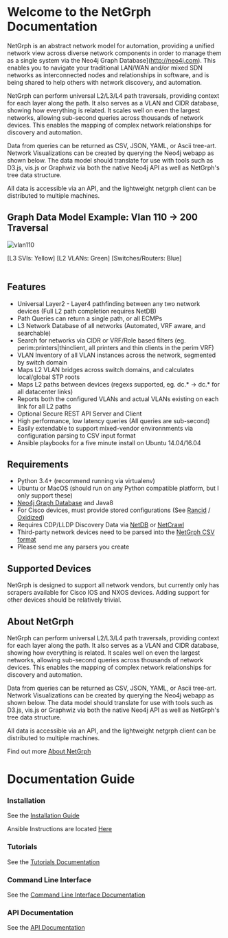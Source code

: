 # Welcome to the NetGrph Documentation

NetGrph is an abstract network model for automation, providing a unified network
view across diverse network components in order to manage them as a single
system via the Neo4j Graph Database](http://neo4j.com). This enables you to
navigate your traditional LAN/WAN and/or mixed SDN networks as interconnected
nodes and relationships in software, and is being shared to help others with
network discovery, and automation.

NetGrph can perform universal L2/L3/L4 path traversals, providing context for
each layer along the path. It also serves as a VLAN and CIDR database, showing
how everything is related. It scales well on even the largest networks,
allowing sub-second queries across thousands of network devices. This enables
the mapping of complex network relationships for discovery and automation.

Data from queries can be returned as CSV, JSON, YAML, or Ascii tree-art. Network
Visualizations can be created by querying the Neo4j webapp as shown below. The
data model should translate for use with tools such as D3.js, vis.js or Graphwiz
via both the native Neo4j API as well as NetGrph's tree data structure.

All data is accessible via an API, and the lightweight netgrph client can be
distributed to multiple machines.

## Graph Data Model Example: Vlan 110 -> 200 Traversal
![vlan110](https://dl.dropboxusercontent.com/u/73454/svipath2.svg)


[L3 SVIs: Yellow] [L2 VLANs: Green] [Switches/Routers: Blue]
<br>
<br>

## Features

* Universal Layer2 - Layer4 pathfinding between any two network devices (Full L2 path completion requires NetDB)
* Path Queries can return a single path, or all ECMPs
* L3 Network Database of all networks (Automated, VRF aware, and searchable)
* Search for networks via CIDR or VRF/Role based filters (eg. perim:printers|thinclient, all printers and thin clients in the perim VRF)
* VLAN Inventory of all VLAN instances across the network, segmented by switch domain
* Maps L2 VLAN bridges across switch domains, and calculates local/global STP roots
* Maps L2 paths between devices (regexs supported, eg. dc.* -> dc.* for all datacenter links)
* Reports both the configured VLANs and actual VLANs existing on each link for all L2 paths
* Optional Secure REST API Server and Client
* High performance, low latency queries (All queries are sub-second)
* Easily extendable to support mixed-vendor environnments via configuration parsing to CSV input format
* Ansible playbooks for a five minute install on Ubuntu 14.04/16.04

## Requirements

* Python 3.4+ (recommend running via virtualenv)
* Ubuntu or MacOS (should run on any Python compatible platform, but I only support these)
* [Neo4j Graph Database](https://neo4j.com) and Java8
* For Cisco devices, must provide stored configurations (See [Rancid](http://www.shrubbery.net/rancid/) / [Oxidized](https://github.com/ytti/oxidized))
* Requires CDP/LLDP Discovery Data via [NetDB](http://netdbtracking.sourceforge.net) or [NetCrawl](https://github.com/ytti/netcrawl)
* Third-party network devices need to be parsed into the [NetGrph CSV format](test/csv/)
* Please send me any parsers you create

## Supported Devices

NetGrph is designed to support all network vendors, but currently only has
scrapers available for Cisco IOS and NXOS devices. Adding support for other
devices should be relatively trivial.

## About NetGrph

NetGrph can perform universal L2/L3/L4 path traversals, providing context for
each layer along the path. It also serves as a VLAN and CIDR database, showing
how everything is related. It scales well on even the largest networks,
allowing sub-second queries across thousands of network devices. This enables
the mapping of complex network relationships for discovery and automation.

Data from queries can be returned as CSV, JSON, YAML, or Ascii tree-art. Network
Visualizations can be created by querying the Neo4j webapp as shown below. The
data model should translate for use with tools such as D3.js, vis.js or Graphwiz
via both the native Neo4j API as well as NetGrph's tree data structure.

All data is accessible via an API, and the lightweight netgrph client can be
distributed to multiple machines.

Find out more [About NetGrph](About.md)

# Documentation Guide

### Installation

See the [Installation Guide](INSTALL.md)

Ansible Instructions are located [Here](playbooks/README.md)

### Tutorials

See the [Tutorials Documentation](Tutorials.md)

### Command Line Interface

See the [Command Line Interface Documentation](CLI.md)

### API Documentation

See the [API Documentation](API.md)

